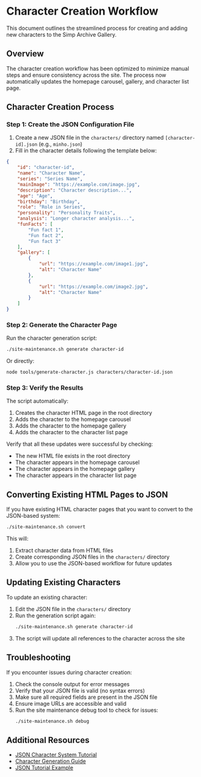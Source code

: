 # Character Creation Workflow

This document outlines the streamlined process for creating and adding new characters to the Simp Archive Gallery.

## Overview

The character creation workflow has been optimized to minimize manual steps and ensure consistency across the site. The process now automatically updates the homepage carousel, gallery, and character list page.

## Character Creation Process

### Step 1: Create the JSON Configuration File

1. Create a new JSON file in the `characters/` directory named `[character-id].json` (e.g., `minho.json`)
2. Fill in the character details following the template below:

```json
{
    "id": "character-id",
    "name": "Character Name",
    "series": "Series Name",
    "mainImage": "https://example.com/image.jpg",
    "description": "Character description...",
    "age": "Age",
    "birthday": "Birthday",
    "role": "Role in Series",
    "personality": "Personality Traits",
    "analysis": "Longer character analysis...",
    "funFacts": [
        "Fun fact 1",
        "Fun fact 2",
        "Fun fact 3"
    ],
    "gallery": [
        {
            "url": "https://example.com/image1.jpg",
            "alt": "Character Name"
        },
        {
            "url": "https://example.com/image2.jpg",
            "alt": "Character Name"
        }
    ]
}
```

### Step 2: Generate the Character Page

Run the character generation script:

```bash
./site-maintenance.sh generate character-id
```

Or directly:

```bash
node tools/generate-character.js characters/character-id.json
```

### Step 3: Verify the Results

The script automatically:

1. Creates the character HTML page in the root directory
2. Adds the character to the homepage carousel
3. Adds the character to the homepage gallery
4. Adds the character to the character list page

Verify that all these updates were successful by checking:

- The new HTML file exists in the root directory
- The character appears in the homepage carousel
- The character appears in the homepage gallery
- The character appears in the character list page

## Converting Existing HTML Pages to JSON

If you have existing HTML character pages that you want to convert to the JSON-based system:

```bash
./site-maintenance.sh convert
```

This will:
1. Extract character data from HTML files
2. Create corresponding JSON files in the `characters/` directory
3. Allow you to use the JSON-based workflow for future updates

## Updating Existing Characters

To update an existing character:

1. Edit the JSON file in the `characters/` directory
2. Run the generation script again:
   ```bash
   ./site-maintenance.sh generate character-id
   ```
3. The script will update all references to the character across the site

## Troubleshooting

If you encounter issues during character creation:

1. Check the console output for error messages
2. Verify that your JSON file is valid (no syntax errors)
3. Make sure all required fields are present in the JSON file
4. Ensure image URLs are accessible and valid
5. Run the site maintenance debug tool to check for issues:
   ```bash
   ./site-maintenance.sh debug
   ```

## Additional Resources

- [JSON Character System Tutorial](json-character-tutorial.md)
- [Character Generation Guide](character-generation.md)
- [JSON Tutorial Example](json-tutorial-example.md)
